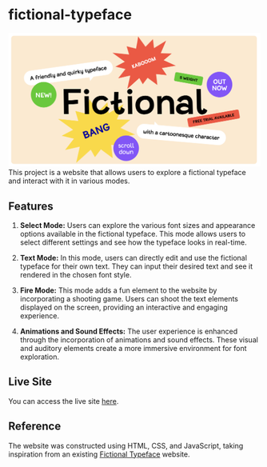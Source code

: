 # fictional-typeface

![Alt Text](./assets/images/fictional-readMe.png)
This project is a website that allows users to explore a fictional typeface and interact with it in various modes.

## Features

1. **Select Mode:** Users can explore the various font sizes and appearance options available in the fictional typeface. This mode allows users to select different settings and see how the typeface looks in real-time.

2. **Text Mode:** In this mode, users can directly edit and use the fictional typeface for their own text. They can input their desired text and see it rendered in the chosen font style.

3. **Fire Mode:** This mode adds a fun element to the website by incorporating a shooting game. Users can shoot the text elements displayed on the screen, providing an interactive and engaging experience.

4. **Animations and Sound Effects:** The user experience is enhanced through the incorporation of animations and sound effects. These visual and auditory elements create a more immersive environment for font exploration.

## Live Site

You can access the live site [here](https://fictional-typeface-clone-by-lilianlee.netlify.app).

## Reference

The website was constructed using HTML, CSS, and JavaScript, taking inspiration from an existing [Fictional Typeface](https://fictional-typeface.com/) website.
